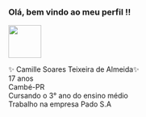 ### Olá, bem vindo ao meu perfil !!    

<img src= "https://share-cdn.picrew.me/shareImg/org/202201/338224_E9eTbrIv.png" width="65">  

✨ Camille Soares Teixeira de Almeida✨       
17 anos    
Cambé-PR  
Cursando o 3° ano do ensino médio    
Trabalho na empresa Pado S.A
